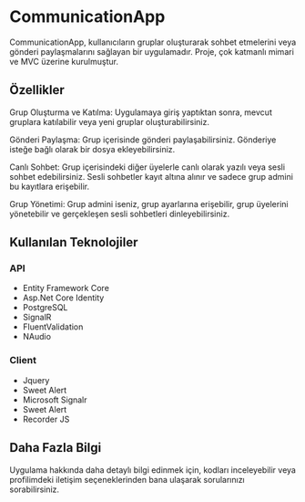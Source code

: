 <h1>CommunicationApp</h1>
<p>CommunicationApp, kullanıcıların gruplar oluşturarak sohbet etmelerini veya gönderi paylaşmalarını sağlayan bir uygulamadır. Proje, çok katmanlı mimari ve MVC üzerine kurulmuştur.</p>

<h2>Özellikler</h2>
<p>Grup Oluşturma ve Katılma: Uygulamaya giriş yaptıktan sonra, mevcut gruplara katılabilir veya yeni gruplar oluşturabilirsiniz.</p>

<p>Gönderi Paylaşma: Grup içerisinde gönderi paylaşabilirsiniz. Gönderiye isteğe bağlı olarak bir dosya ekleyebilirsiniz.</p>

<p>Canlı Sohbet: Grup içerisindeki diğer üyelerle canlı olarak yazılı veya sesli sohbet edebilirsiniz. Sesli sohbetler kayıt altına alınır ve sadece grup admini bu kayıtlara erişebilir.</p>

<p>Grup Yönetimi: Grup admini iseniz, grup ayarlarına erişebilir, grup üyelerini yönetebilir ve gerçekleşen sesli sohbetleri dinleyebilirsiniz.</p>

<h2>Kullanılan Teknolojiler</h2>
<h3>API</h3>
<ul>
  <li>Entity Framework Core</li>
  <li>Asp.Net Core Identity</li>
  <li>PostgreSQL</li>
  <li>SignalR</li>
  <li>FluentValidation</li>
  <li>NAudio</li>
</ul>
<h3>Client</h3>
<ul>
  <li>Jquery</li>
  <li>Sweet Alert</li>
  <li>Microsoft Signalr</li>
  <li>Sweet Alert</li>
  <li>Recorder JS</li>
</ul>

<h2>Daha Fazla Bilgi</h2>
<p>Uygulama hakkında daha detaylı bilgi edinmek için, kodları inceleyebilir veya profilimdeki iletişim seçeneklerinden bana ulaşarak sorularınızı sorabilirsiniz.</p>
